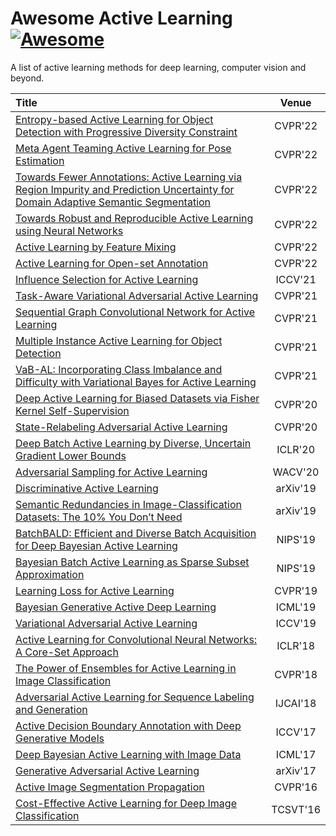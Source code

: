 # Awesome Active Learning [![Awesome](https://awesome.re/badge.svg)](https://awesome.re)
A list of active learning methods for deep learning, computer vision and beyond.


|  Title  | Venue |
|:--------|:--------:|
|[Entropy-based Active Learning for Object Detection with Progressive Diversity Constraint](https://openaccess.thecvf.com/content/CVPR2022/papers/Wu_Entropy-Based_Active_Learning_for_Object_Detection_With_Progressive_Diversity_Constraint_CVPR_2022_paper.pdf)|CVPR'22|
|[Meta Agent Teaming Active Learning for Pose Estimation](https://openaccess.thecvf.com/content/CVPR2022/papers/Gong_Meta_Agent_Teaming_Active_Learning_for_Pose_Estimation_CVPR_2022_paper.pdf)|CVPR'22|
|[Towards Fewer Annotations: Active Learning via Region Impurity and Prediction Uncertainty for Domain Adaptive Semantic Segmentation](https://openaccess.thecvf.com/content/CVPR2022/papers/Xie_Towards_Fewer_Annotations_Active_Learning_via_Region_Impurity_and_Prediction_CVPR_2022_paper.pdf)|CVPR'22|
|[Towards Robust and Reproducible Active Learning using Neural Networks](https://openaccess.thecvf.com/content/CVPR2022/papers/Munjal_Towards_Robust_and_Reproducible_Active_Learning_Using_Neural_Networks_CVPR_2022_paper.pdf)|CVPR'22|
|[Active Learning by Feature Mixing](https://openaccess.thecvf.com/content/CVPR2022/papers/Parvaneh_Active_Learning_by_Feature_Mixing_CVPR_2022_paper.pdf)|CVPR'22|
|[Active Learning for Open-set Annotation](https://openaccess.thecvf.com/content/CVPR2022/papers/Ning_Active_Learning_for_Open-Set_Annotation_CVPR_2022_paper.pdf)|CVPR'22|
|[Influence Selection for Active Learning](https://arxiv.org/pdf/2108.09331.pdf)|ICCV'21|
|[Task-Aware Variational Adversarial Active Learning](https://openaccess.thecvf.com/content/CVPR2021/papers/Kim_Task-Aware_Variational_Adversarial_Active_Learning_CVPR_2021_paper.pdf)|CVPR'21|
|[Sequential Graph Convolutional Network for Active Learning](https://openaccess.thecvf.com/content/CVPR2021/papers/Caramalau_Sequential_Graph_Convolutional_Network_for_Active_Learning_CVPR_2021_paper.pdf)|CVPR'21|
|[Multiple Instance Active Learning for Object Detection](https://openaccess.thecvf.com/content/CVPR2021/papers/Yuan_Multiple_Instance_Active_Learning_for_Object_Detection_CVPR_2021_paper.pdf)|CVPR'21|
|[VaB-AL: Incorporating Class Imbalance and Difficulty with Variational Bayes for Active Learning](https://openaccess.thecvf.com/content/CVPR2021/papers/Choi_VaB-AL_Incorporating_Class_Imbalance_and_Difficulty_With_Variational_Bayes_for_CVPR_2021_paper.pdf)| CVPR'21|
|[Deep Active Learning for Biased Datasets via Fisher Kernel Self-Supervision](http://openaccess.thecvf.com/content_CVPR_2020/papers/Gudovskiy_Deep_Active_Learning_for_Biased_Datasets_via_Fisher_Kernel_Self-Supervision_CVPR_2020_paper.pdf)|CVPR'20|
|[State-Relabeling Adversarial Active Learning](http://openaccess.thecvf.com/content_CVPR_2020/papers/Zhang_State-Relabeling_Adversarial_Active_Learning_CVPR_2020_paper.pdf)|CVPR'20|
|[Deep Batch Active Learning by Diverse, Uncertain Gradient Lower Bounds](https://openreview.net/pdf?id=ryghZJBKPS) | ICLR'20 |
|[Adversarial Sampling for Active Learning](https://arxiv.org/abs/1808.06671) | WACV'20 |
|[Discriminative Active Learning](https://arxiv.org/pdf/1907.06347.pdf)| arXiv'19 |
|[Semantic Redundancies in Image-Classification Datasets: The 10% You Don’t Need](https://arxiv.org/pdf/1901.11409.pdf)| arXiv'19 |
|[BatchBALD: Efficient and Diverse Batch Acquisition for Deep Bayesian Active Learning](http://papers.nips.cc/paper/8925-batchbald-efficient-and-diverse-batch-acquisition-for-deep-bayesian-active-learning.pdf) | NIPS'19|
|[Bayesian Batch Active Learning as Sparse Subset Approximation](http://papers.nips.cc/paper/8865-bayesian-batch-active-learning-as-sparse-subset-approximation.pdf) | NIPS'19 |
| [Learning Loss for Active Learning](http://openaccess.thecvf.com/content_CVPR_2019/papers/Yoo_Learning_Loss_for_Active_Learning_CVPR_2019_paper.pdf) | CVPR'19 |
| [Bayesian Generative Active Deep Learning](http://proceedings.mlr.press/v97/tran19a/tran19a.pdf) | ICML'19 |
| [Variational Adversarial Active Learning](http://openaccess.thecvf.com/content_ICCV_2019/papers/Sinha_Variational_Adversarial_Active_Learning_ICCV_2019_paper.pdf) | ICCV'19 |
| [Active Learning for Convolutional Neural Networks: A Core-Set Approach](https://openreview.net/pdf?id=H1aIuk-RW) | ICLR'18|
| [The Power of Ensembles for Active Learning in Image Classification](http://openaccess.thecvf.com/content_cvpr_2018/papers/Beluch_The_Power_of_CVPR_2018_paper.pdf) | CVPR'18 |
|[Adversarial Active Learning for Sequence Labeling and Generation](https://www.ijcai.org/proceedings/2018/0558.pdf) | IJCAI'18 |
| [Active Decision Boundary Annotation with Deep Generative Models](http://openaccess.thecvf.com/content_ICCV_2017/papers/Huijser_Active_Decision_Boundary_ICCV_2017_paper.pdf) | ICCV'17|
| [Deep Bayesian Active Learning with Image Data](http://proceedings.mlr.press/v70/gal17a/gal17a.pdf) | ICML'17|
| [Generative Adversarial Active Learning](https://arxiv.org/pdf/1702.07956.pdf) | arXiv'17 |
|[Active Image Segmentation Propagation](http://openaccess.thecvf.com/content_cvpr_2016/papers/Jain_Active_Image_Segmentation_CVPR_2016_paper.pdf)| CVPR'16 |
|[Cost-Effective Active Learning for Deep Image Classification](https://arxiv.org/pdf/1701.03551.pdf) | TCSVT'16 |
